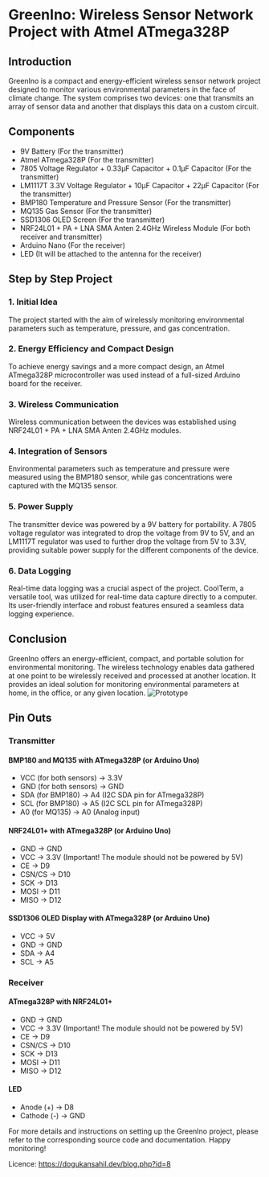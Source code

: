 # GreenIno: Wireless Sensor Network Project with Atmel ATmega328P

## Introduction
GreenIno is a compact and energy-efficient wireless sensor network project designed to monitor various environmental parameters in the face of climate change. The system comprises two devices: one that transmits an array of sensor data and another that displays this data on a custom circuit.

## Components
- 9V Battery (For the transmitter)
- Atmel ATmega328P (For the transmitter)
- 7805 Voltage Regulator + 0.33µF Capacitor + 0.1µF Capacitor (For the transmitter)
- LM1117T 3.3V Voltage Regulator + 10µF Capacitor + 22µF Capacitor (For the transmitter)
- BMP180 Temperature and Pressure Sensor (For the transmitter)
- MQ135 Gas Sensor (For the transmitter)
- SSD1306 OLED Screen (For the transmitter)
- NRF24L01 + PA + LNA SMA Anten 2.4GHz Wireless Module (For both receiver and transmitter)
- Arduino Nano (For the receiver)
- LED (It will be attached to the antenna for the receiver)

## Step by Step Project

### 1. Initial Idea
The project started with the aim of wirelessly monitoring environmental parameters such as temperature, pressure, and gas concentration.

### 2. Energy Efficiency and Compact Design
To achieve energy savings and a more compact design, an Atmel ATmega328P microcontroller was used instead of a full-sized Arduino board for the receiver.

### 3. Wireless Communication
Wireless communication between the devices was established using NRF24L01 + PA + LNA SMA Anten 2.4GHz modules.

### 4. Integration of Sensors
Environmental parameters such as temperature and pressure were measured using the BMP180 sensor, while gas concentrations were captured with the MQ135 sensor.

### 5. Power Supply
The transmitter device was powered by a 9V battery for portability. A 7805 voltage regulator was integrated to drop the voltage from 9V to 5V, and an LM1117T regulator was used to further drop the voltage from 5V to 3.3V, providing suitable power supply for the different components of the device.

### 6. Data Logging
Real-time data logging was a crucial aspect of the project. CoolTerm, a versatile tool, was utilized for real-time data capture directly to a computer. Its user-friendly interface and robust features ensured a seamless data logging experience.

## Conclusion
GreenIno offers an energy-efficient, compact, and portable solution for environmental monitoring. The wireless technology enables data gathered at one point to be wirelessly received and processed at another location. It provides an ideal solution for monitoring environmental parameters at home, in the office, or any given location.
![Prototype](https://dogukansahil.dev/images/greenino.jpg)


## Pin Outs
### Transmitter

#### BMP180 and MQ135 with ATmega328P (or Arduino Uno)
- VCC (for both sensors) -> 3.3V
- GND (for both sensors) -> GND
- SDA (for BMP180) -> A4 (I2C SDA pin for ATmega328P)
- SCL (for BMP180) -> A5 (I2C SCL pin for ATmega328P)
- A0 (for MQ135) -> A0 (Analog input)

#### NRF24L01+ with ATmega328P (or Arduino Uno)
- GND -> GND
- VCC -> 3.3V (Important! The module should not be powered by 5V)
- CE -> D9
- CSN/CS -> D10
- SCK -> D13
- MOSI -> D11
- MISO -> D12

#### SSD1306 OLED Display with ATmega328P (or Arduino Uno)
- VCC -> 5V
- GND -> GND
- SDA -> A4
- SCL -> A5

### Receiver

#### ATmega328P with NRF24L01+
- GND -> GND
- VCC -> 3.3V (Important! The module should not be powered by 5V)
- CE -> D9
- CSN/CS -> D10
- SCK -> D13
- MOSI -> D11
- MISO -> D12

#### LED
- Anode (+) -> D8
- Cathode (-) -> GND

For more details and instructions on setting up the GreenIno project, please refer to the corresponding source code and documentation. Happy monitoring!

Licence: https://dogukansahil.dev/blog.php?id=8
